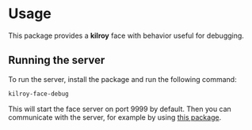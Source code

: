 # Usage

This package provides a **kilroy** face with behavior useful for debugging.

## Running the server

To run the server, install the package and run the following command:

```sh
kilroy-face-debug
```

This will start the face server on port 9999 by default.
Then you can communicate with the server, for example by using
[this package](https://github.com/kilroybot/kilroy-face-client-py-sdk).
